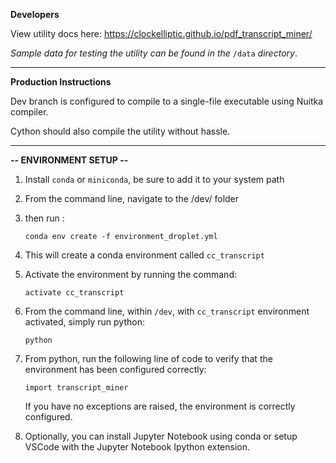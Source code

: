 **Developers**

View utility docs here: https://clockelliptic.github.io/pdf_transcript_miner/

*Sample data for testing the utility can be found in the* `/data` *directory*.

-------------------------------------------------------------------------------------

**Production Instructions**

Dev branch is configured to compile to a single-file executable using Nuitka compiler. 

Cython should also compile the utility without hassle.

-------------------------------------------------------------------------------------
**-- ENVIRONMENT SETUP --**

1. Install `conda` or `miniconda`, be sure to add it to your system path

2. From the command line, navigate to the /dev/ folder

3. then run :

	`conda env create -f environment_droplet.yml`

4. This will create a conda environment called `cc_transcript`

5. Activate the environment by running the command:
	
	`activate cc_transcript`

6. From the command line, within `/dev`, with `cc_transcript` environment activated, simply run python:

	`python`

7. From python, run the following line of code to verify that the environment has been configured correctly:

	`import transcript_miner`


   If you have no exceptions are raised, the environment is correctly configured.

8. Optionally, you can install Jupyter Notebook using conda or setup VSCode with
   the Jupyter Notebook Ipython extension.
